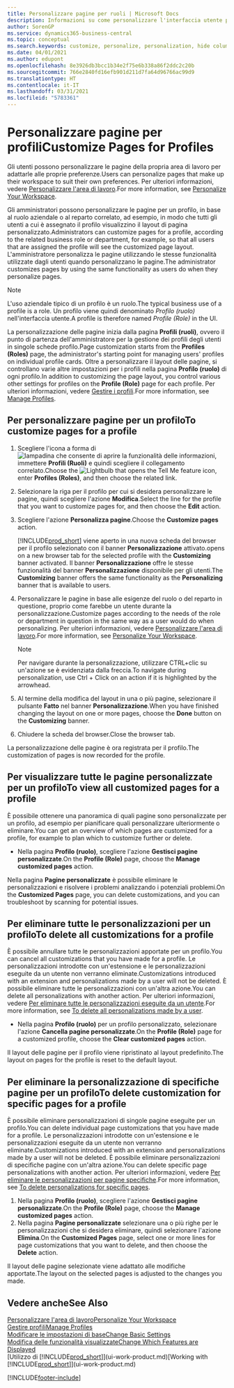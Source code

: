```yaml
---
title: Personalizzare pagine per ruoli | Microsoft Docs
description: Informazioni su come personalizzare l'interfaccia utente per un profilo (ruolo) di modo che tutti gli utenti assegnati a quel ruolo vedano un'area di lavoro personalizzata.
author: SorenGP
ms.service: dynamics365-business-central
ms.topic: conceptual
ms.search.keywords: customize, personalize, personalization, hide columns, remove fields, move fields
ms.date: 04/01/2021
ms.author: edupont
ms.openlocfilehash: 8e3926db3bcc1b34e2f75e6b338a86f2ddc2c20b
ms.sourcegitcommit: 766e2840fd16efb901d211d7fa64d96766ac99d9
ms.translationtype: HT
ms.contentlocale: it-IT
ms.lasthandoff: 03/31/2021
ms.locfileid: "5783361"
---
```

# <a name="customize-pages-for-profiles"></a><span data-ttu-id="11fbe-103">Personalizzare pagine per profili</span><span class="sxs-lookup"><span data-stu-id="11fbe-103">Customize Pages for Profiles</span></span>
<span data-ttu-id="11fbe-104">Gli utenti possono personalizzare le pagine della propria area di lavoro per adattarle alle proprie preferenze.</span><span class="sxs-lookup"><span data-stu-id="11fbe-104">Users can personalize pages that make up their workspace to suit their own preferences.</span></span> <span data-ttu-id="11fbe-105">Per ulteriori informazioni, vedere [Personalizzare l'area di lavoro](ui-personalization-user.md).</span><span class="sxs-lookup"><span data-stu-id="11fbe-105">For more information, see [Personalize Your Workspace](ui-personalization-user.md).</span></span>

<span data-ttu-id="11fbe-106">Gli amministratori possono personalizzare le pagine per un profilo, in base al ruolo aziendale o al reparto correlato, ad esempio, in modo che tutti gli utenti a cui è assegnato il profilo visualizzino il layout di pagina personalizzato.</span><span class="sxs-lookup"><span data-stu-id="11fbe-106">Administrators can customize pages for a profile, according to the related business role or department, for example, so that all users that are assigned the profile will see the customized page layout.</span></span> <span data-ttu-id="11fbe-107">L'amministratore personalizza le pagine utilizzando le stesse funzionalità utilizzate dagli utenti quando personalizzano le pagine.</span><span class="sxs-lookup"><span data-stu-id="11fbe-107">The administrator customizes pages by using the same functionality as users do when they personalize pages.</span></span>

> [!NOTE]
> <span data-ttu-id="11fbe-108">L'uso aziendale tipico di un profilo è un ruolo.</span><span class="sxs-lookup"><span data-stu-id="11fbe-108">The typical business use of a profile is a role.</span></span> <span data-ttu-id="11fbe-109">Un profilo viene quindi denominato *Profilo (ruolo)* nell'interfaccia utente.</span><span class="sxs-lookup"><span data-stu-id="11fbe-109">A profile is therefore named *Profile (Role)* in the UI.</span></span>

<span data-ttu-id="11fbe-110">La personalizzazione delle pagine inizia dalla pagina **Profili (ruoli)**, ovvero il punto di partenza dell'amministratore per la gestione dei profili degli utenti in singole schede profilo.</span><span class="sxs-lookup"><span data-stu-id="11fbe-110">Page customization starts from the **Profiles (Roles)** page, the administrator's starting point for managing users' profiles on individual profile cards.</span></span> <span data-ttu-id="11fbe-111">Oltre a personalizzare il layout delle pagine, si controllano varie altre impostazioni per i profili nella pagina **Profilo (ruolo)** di ogni profilo.</span><span class="sxs-lookup"><span data-stu-id="11fbe-111">In addition to customizing the page layout, you control various other settings for profiles on the **Profile (Role)** page for each profile.</span></span> <span data-ttu-id="11fbe-112">Per ulteriori informazioni, vedere [Gestire i profili](admin-users-profiles-roles.md).</span><span class="sxs-lookup"><span data-stu-id="11fbe-112">For more information, see [Manage Profiles](admin-users-profiles-roles.md).</span></span>

## <a name="to-customize-pages-for-a-profile"></a><span data-ttu-id="11fbe-113">Per personalizzare pagine per un profilo</span><span class="sxs-lookup"><span data-stu-id="11fbe-113">To customize pages for a profile</span></span>
1. <span data-ttu-id="11fbe-114">Scegliere l'icona a forma di ![lampadina che consente di aprire la funzionalità delle informazioni](media/ui-search/search_small.png "Informazioni sull'operazione che si desidera eseguire"), immettere **Profili (Ruoli)** e quindi scegliere il collegamento correlato.</span><span class="sxs-lookup"><span data-stu-id="11fbe-114">Choose the ![Lightbulb that opens the Tell Me feature](media/ui-search/search_small.png "Tell me what you want to do") icon, enter **Profiles (Roles)**, and then choose the related link.</span></span>
2. <span data-ttu-id="11fbe-115">Selezionare la riga per il profilo per cui si desidera personalizzare le pagine, quindi scegliere l'azione **Modifica**.</span><span class="sxs-lookup"><span data-stu-id="11fbe-115">Select the line for the profile that you want to customize pages for, and then choose the **Edit** action.</span></span>
3. <span data-ttu-id="11fbe-116">Scegliere l'azione **Personalizza pagine**.</span><span class="sxs-lookup"><span data-stu-id="11fbe-116">Choose the **Customize pages** action.</span></span>

    [!INCLUDE[prod_short](includes/prod_short.md)] <span data-ttu-id="11fbe-117">viene aperto in una nuova scheda del browser per il profilo selezionato con il banner **Personalizzazione** attivato.</span><span class="sxs-lookup"><span data-stu-id="11fbe-117">opens on a new browser tab for the selected profile with the **Customizing** banner activated.</span></span> <span data-ttu-id="11fbe-118">Il banner **Personalizzazione** offre le stesse funzionalità del banner **Personalizzazione** disponibile per gli utenti.</span><span class="sxs-lookup"><span data-stu-id="11fbe-118">The **Customizing** banner offers the same functionality as the **Personalizing** banner that is available to users.</span></span>

4. <span data-ttu-id="11fbe-119">Personalizzare le pagine in base alle esigenze del ruolo o del reparto in questione, proprio come farebbe un utente durante la personalizzazione.</span><span class="sxs-lookup"><span data-stu-id="11fbe-119">Customize pages according to the needs of the role or department in question in the same way as a user would do when personalizing.</span></span> <span data-ttu-id="11fbe-120">Per ulteriori informazioni, vedere [Personalizzare l'area di lavoro](ui-personalization-user.md).</span><span class="sxs-lookup"><span data-stu-id="11fbe-120">For more information, see [Personalize Your Workspace](ui-personalization-user.md).</span></span>

    > [!NOTE]
    > <span data-ttu-id="11fbe-121">Per navigare durante la personalizzazione, utilizzare CTRL+clic su un'azione se è evidenziata dalla freccia.</span><span class="sxs-lookup"><span data-stu-id="11fbe-121">To navigate during personalization, use Ctrl + Click on an action if it is highlighted by the arrowhead.</span></span>

5. <span data-ttu-id="11fbe-122">Al termine della modifica del layout in una o più pagine, selezionare il pulsante **Fatto** nel banner **Personalizzazione**.</span><span class="sxs-lookup"><span data-stu-id="11fbe-122">When you have finished changing the layout on one or more pages, choose the **Done** button on the **Customizing** banner.</span></span>
6. <span data-ttu-id="11fbe-123">Chiudere la scheda del browser.</span><span class="sxs-lookup"><span data-stu-id="11fbe-123">Close the browser tab.</span></span>

<span data-ttu-id="11fbe-124">La personalizzazione delle pagine è ora registrata per il profilo.</span><span class="sxs-lookup"><span data-stu-id="11fbe-124">The customization of pages is now recorded for the profile.</span></span>

## <a name="to-view-all-customized-pages-for-a-profile"></a><span data-ttu-id="11fbe-125">Per visualizzare tutte le pagine personalizzate per un profilo</span><span class="sxs-lookup"><span data-stu-id="11fbe-125">To view all customized pages for a profile</span></span>

<span data-ttu-id="11fbe-126">È possibile ottenere una panoramica di quali pagine sono personalizzate per un profilo, ad esempio per pianificare quali personalizzare ulteriormente o eliminare.</span><span class="sxs-lookup"><span data-stu-id="11fbe-126">You can get an overview of which pages are customized for a profile, for example to plan which to customize further or delete.</span></span>

- <span data-ttu-id="11fbe-127">Nella pagina **Profilo (ruolo)**, scegliere l'azione **Gestisci pagine personalizzate**.</span><span class="sxs-lookup"><span data-stu-id="11fbe-127">On the **Profile (Role)** page, choose the **Manage customized pages** action.</span></span>

<span data-ttu-id="11fbe-128">Nella pagina **Pagine personalizzate** è possibile eliminare le personalizzazioni e risolvere i problemi analizzando i potenziali problemi.</span><span class="sxs-lookup"><span data-stu-id="11fbe-128">On the **Customized Pages** page, you can delete customizations, and you can troubleshoot by scanning for potential issues.</span></span>  

## <a name="to-delete-all-customizations-for-a-profile"></a><span data-ttu-id="11fbe-129">Per eliminare tutte le personalizzazioni per un profilo</span><span class="sxs-lookup"><span data-stu-id="11fbe-129">To delete all customizations for a profile</span></span>
<span data-ttu-id="11fbe-130">È possibile annullare tutte le personalizzazioni apportate per un profilo.</span><span class="sxs-lookup"><span data-stu-id="11fbe-130">You can cancel all customizations that you have made for a profile.</span></span> <span data-ttu-id="11fbe-131">Le personalizzazioni introdotte con un'estensione e le personalizzazioni eseguite da un utente non verranno eliminate.</span><span class="sxs-lookup"><span data-stu-id="11fbe-131">Customizations introduced with an extension and personalizations made by a user will not be deleted.</span></span> <span data-ttu-id="11fbe-132">È possibile eliminare tutte le personalizzazioni con un'altra azione.</span><span class="sxs-lookup"><span data-stu-id="11fbe-132">You can delete all personalizations with another action.</span></span> <span data-ttu-id="11fbe-133">Per ulteriori informazioni, vedere [Per eliminare tutte le personalizzazioni eseguite da un utente](admin-users-profiles-roles.md#to-delete-all-personalizations-made-by-a-user).</span><span class="sxs-lookup"><span data-stu-id="11fbe-133">For more information, see [To delete all personalizations made by a user](admin-users-profiles-roles.md#to-delete-all-personalizations-made-by-a-user).</span></span>

- <span data-ttu-id="11fbe-134">Nella pagina **Profilo (ruolo)** per un profilo personalizzato, selezionare l'azione **Cancella pagine personalizzate**.</span><span class="sxs-lookup"><span data-stu-id="11fbe-134">On the **Profile (Role)** page for a customized profile, choose the **Clear customized pages** action.</span></span>

<span data-ttu-id="11fbe-135">Il layout delle pagine per il profilo viene ripristinato al layout predefinito.</span><span class="sxs-lookup"><span data-stu-id="11fbe-135">The layout on pages for the profile is reset to the default layout.</span></span>  

## <a name="to-delete-customization-for-specific-pages-for-a-profile"></a><span data-ttu-id="11fbe-136">Per eliminare la personalizzazione di specifiche pagine per un profilo</span><span class="sxs-lookup"><span data-stu-id="11fbe-136">To delete customization for specific pages for a profile</span></span>
<span data-ttu-id="11fbe-137">È possibile eliminare personalizzazioni di singole pagine eseguite per un profilo.</span><span class="sxs-lookup"><span data-stu-id="11fbe-137">You can delete individual page customizations that you have made for a profile.</span></span> <span data-ttu-id="11fbe-138">Le personalizzazioni introdotte con un'estensione e le personalizzazioni eseguite da un utente non verranno eliminate.</span><span class="sxs-lookup"><span data-stu-id="11fbe-138">Customizations introduced with an extension and personalizations made by a user will not be deleted.</span></span> <span data-ttu-id="11fbe-139">È possibile eliminare personalizzazioni di specifiche pagine con un'altra azione.</span><span class="sxs-lookup"><span data-stu-id="11fbe-139">You can delete specific page personalizations with another action.</span></span> <span data-ttu-id="11fbe-140">Per ulteriori informazioni, vedere [Per eliminare le personalizzazioni per pagine specifiche](admin-users-profiles-roles.md#to-delete-personalizations-for-specific-pages).</span><span class="sxs-lookup"><span data-stu-id="11fbe-140">For more information, see [To delete personalizations for specific pages](admin-users-profiles-roles.md#to-delete-personalizations-for-specific-pages).</span></span>

1. <span data-ttu-id="11fbe-141">Nella pagina **Profilo (ruolo)**, scegliere l'azione **Gestisci pagine personalizzate**.</span><span class="sxs-lookup"><span data-stu-id="11fbe-141">On the **Profile (Role)** page, choose the **Manage customized pages** action.</span></span>
2. <span data-ttu-id="11fbe-142">Nella pagina **Pagine personalizzate** selezionare una o più righe per le personalizzazioni che si desidera eliminare, quindi selezionare l'azione **Elimina**.</span><span class="sxs-lookup"><span data-stu-id="11fbe-142">On the **Customized Pages** page, select one or more lines for page customizations that you want to delete, and then choose the **Delete** action.</span></span>

<span data-ttu-id="11fbe-143">Il layout delle pagine selezionate viene adattato alle modifiche apportate.</span><span class="sxs-lookup"><span data-stu-id="11fbe-143">The layout on the selected pages is adjusted to the changes you made.</span></span>

## <a name="see-also"></a><span data-ttu-id="11fbe-144">Vedere anche</span><span class="sxs-lookup"><span data-stu-id="11fbe-144">See Also</span></span>

[<span data-ttu-id="11fbe-145">Personalizzare l'area di lavoro</span><span class="sxs-lookup"><span data-stu-id="11fbe-145">Personalize Your Workspace</span></span>](ui-personalization-user.md)  
[<span data-ttu-id="11fbe-146">Gestire profili</span><span class="sxs-lookup"><span data-stu-id="11fbe-146">Manage Profiles</span></span>](admin-users-profiles-roles.md)  
[<span data-ttu-id="11fbe-147">Modificare le impostazioni di base</span><span class="sxs-lookup"><span data-stu-id="11fbe-147">Change Basic Settings</span></span>](ui-change-basic-settings.md)  
[<span data-ttu-id="11fbe-148">Modifica delle funzionalità visualizzate</span><span class="sxs-lookup"><span data-stu-id="11fbe-148">Change Which Features are Displayed</span></span>](ui-experiences.md)  
<span data-ttu-id="11fbe-149">[Utilizzo di [!INCLUDE[prod_short](includes/prod_short.md)]](ui-work-product.md)</span><span class="sxs-lookup"><span data-stu-id="11fbe-149">[Working with [!INCLUDE[prod_short](includes/prod_short.md)]](ui-work-product.md)</span></span>  


[!INCLUDE[footer-include](includes/footer-banner.md)]